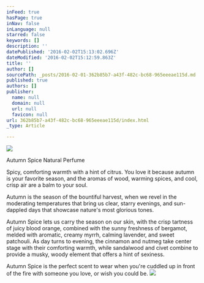 ```yaml
---
inFeed: true
hasPage: true
inNav: false
inLanguage: null
starred: false
keywords: []
description: ''
datePublished: '2016-02-02T15:13:02.696Z'
dateModified: '2016-02-02T15:12:59.863Z'
title: ''
author: []
sourcePath: _posts/2016-02-01-362b85b7-a43f-482c-bc68-965eeeae115d.md
published: true
authors: []
publisher:
  name: null
  domain: null
  url: null
  favicon: null
url: 362b85b7-a43f-482c-bc68-965eeeae115d/index.html
_type: Article

---
```

![](https://the-grid-user-content.s3-us-west-2.amazonaws.com/78ab2c97-5594-4306-99d0-1f75f17fb333.jpg)

Autumn Spice Natural Perfume

Spicy, comforting warmth with a hint of citrus. You love it because 
autumn is your favorite season, and the aromas of wood, warming spices, 
and cool, crisp air are a balm to your soul. 
  
Autumn is the season of the bountiful harvest, when we revel in the 
moderating temperatures that bring us clear, starry evenings, and 
sun-dappled days that showcase nature's most glorious tones. 
  
Autumn Spice lets us carry the season on our skin, with the crisp 
tartness of juicy blood orange, combined with the sunny freshness of 
bergamot, melded with aromatic, creamy myrrh, calming lavender, and 
sweet patchouli. As day turns to evening, the cinnamon and nutmeg take 
center stage with their comforting warmth, while sandalwood and civet 
combine to provide a musky, woody element that offers a hint of 
sexiness. 
  
Autumn Spice is the perfect scent to wear when you're cuddled up in 
front of the fire with someone you love, or wish you could be. ![](https://the-grid-user-content.s3-us-west-2.amazonaws.com/8d26eb60-7b0d-4ddb-8066-77b9541cdd73.jpg)
